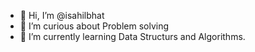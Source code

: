 - 👋 Hi, I’m @isahilbhat
- 👀 I’m curious about Problem solving
- 🌱 I’m currently learning Data Structurs and Algorithms.

<!---
isahilbhat/isahilbhat is a ✨ special ✨ repository because its `README.md` (this file) appears on your GitHub profile.
You can click the Preview link to take a look at your changes.
--->
